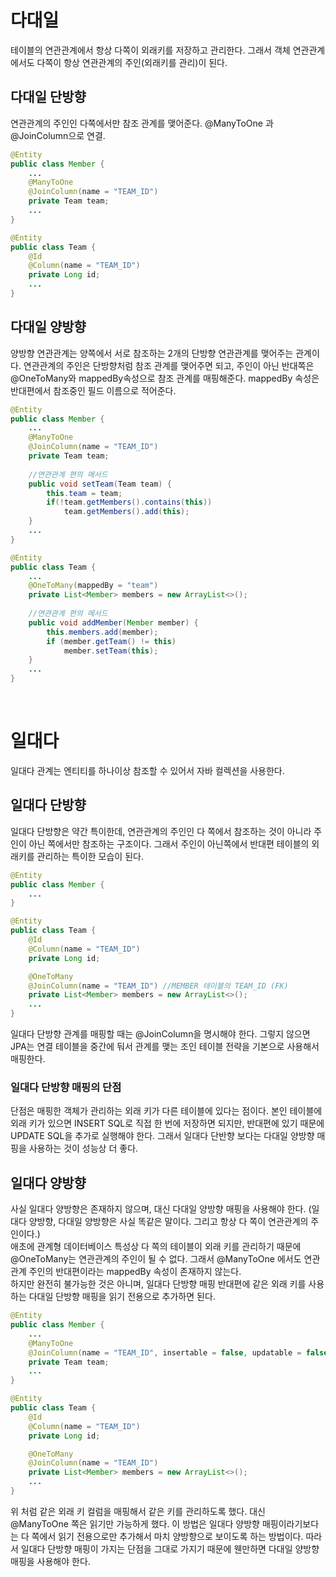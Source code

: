 # 다대일

테이블의 연관관계에서 항상 다쪽이 외래키를 저장하고 관리한다. 
그래서 객체 연관관계에서도 다쪽이 항상 연관관계의 주인(외래키를 관리)이 된다.

## 다대일 단방향

연관관계의 주인인 다쪽에서만 참조 관계를 맺어준다. @ManyToOne 과 @JoinColumn으로 연결.

```java
@Entity
public class Member {
    ...
    @ManyToOne
    @JoinColumn(name = "TEAM_ID")
    private Team team;
    ...
}

@Entity
public class Team {
    @Id
    @Column(name = "TEAM_ID")
    private Long id;
    ...
}
```

## 다대일 양방향

양방향 연관관계는 양쪽에서 서로 참조하는 2개의 단방향 연관관계를 맺어주는 관계이다.
연관관계의 주인은 단방향처럼 참조 관계를 맺어주면 되고, 주인이 아닌 반대쪽은 @OneToMany와 mappedBy속성으로
참조 관계를 매핑해준다. mappedBy 속성은 반대편에서 참조중인 필드 이름으로 적어준다.

```java
@Entity
public class Member {
    ...
    @ManyToOne
    @JoinColumn(name = "TEAM_ID")
    private Team team;
    
    //연관관계 편의 메서드
    public void setTeam(Team team) {
        this.team = team;
        if(!team.getMembers().contains(this))
            team.getMembers().add(this);
    }
    ...
}

@Entity
public class Team {
    ...
    @OneToMany(mappedBy = "team")
    private List<Member> members = new ArrayList<>();
    
    //연관관계 편의 메서드
    public void addMember(Member member) {
        this.members.add(member);
        if (member.getTeam() != this)
            member.setTeam(this);
    }
    ...
}
```

<br/>

# 일대다

일대다 관계는 엔티티를 하나이상 참조할 수 있어서 자바 컬렉션을 사용한다.

## 일대다 단방향

일대다 단방향은 약간 특이한데, 연관관계의 주인인 다 쪽에서 참조하는 것이 아니라 주인이 아닌 쪽에서만 참조하는
구조이다. 그래서 주인이 아닌쪽에서 반대편 테이블의 외래키를 관리하는 특이한 모습이 된다.

```java
@Entity
public class Member {
    ...
}

@Entity
public class Team {
    @Id
    @Column(name = "TEAM_ID")
    private Long id;

    @OneToMany
    @JoinColumn(name = "TEAM_ID") //MEMBER 테이블의 TEAM_ID (FK)
    private List<Member> members = new ArrayList<>();
    ...
}
```

일대다 단방향 관계를 매핑할 때는 @JoinColumn을 명시해야 한다. 그렇지 않으면 JPA는 연결 테이블을 중간에 둬서
관계를 맺는 조인 테이블 전략을 기본으로 사용해서 매핑한다.

### 일대다 단방향 매핑의 단점

단점은 매핑한 객체가 관리하는 외래 키가 다른 테이블에 있다는 점이다. 본인 테이블에 외래 키가 있으면 INSERT SQL로 직접
한 번에 저장하면 되지만, 반대편에 있기 때문에 UPDATE SQL을 추가로 실행해야 한다. 그래서 일대다 단반향 보다는
다대일 양방향 매핑을 사용하는 것이 성능상 더 좋다.

## 일대다 양방향

사실 일대다 양방향은 존재하지 않으며, 대신 다대일 양방향 매핑을 사용해야 한다. (일대다 양방향, 다대일 양방향은
사실 똑같은 말이다. 그리고 항상 다 쪽이 연관관계의 주인이다.)<br/>
애초에 관계형 데이터베이스 특성상 다 쪽의 테이블이 외래 키를 관리하기 때문에 @OneToMany는 연관관계의 주인이 될 수 없다.
그래서 @ManyToOne 에서도 연관관계 주인의 반대편이라는 mappedBy 속성이 존재하지 않는다.<br/>
하지만 완전히 불가능한 것은 아니며, 일대다 단방향 매핑 반대편에 같은 외래 키를 사용하는 다대일 단방향 매핑을 읽기 전용으로 추가하면 된다.

```java
@Entity
public class Member {
    ...
    @ManyToOne
    @JoinColumn(name = "TEAM_ID", insertable = false, updatable = false)
    private Team team;
    ...
}

@Entity
public class Team {
    @Id
    @Column(name = "TEAM_ID")
    private Long id;

    @OneToMany
    @JoinColumn(name = "TEAM_ID")
    private List<Member> members = new ArrayList<>();
    ...
}
```

위 처럼 같은 외래 키 컬럼을 매핑해서 같은 키를 관리하도록 했다. 대신 @ManyToOne 쪽은 읽기만 가능하게 했다.
이 방법은 일대다 양방향 매핑이라기보다는 다 쪽에서 읽기 전용으로만 추가해서 마치 양방향으로 보이도록 하는 방법이다.
따라서 일대다 단방향 매핑이 가지는 단점을 그대로 가지기 때문에 웬만하면 다대일 양방향 매핑을 사용해야 한다.